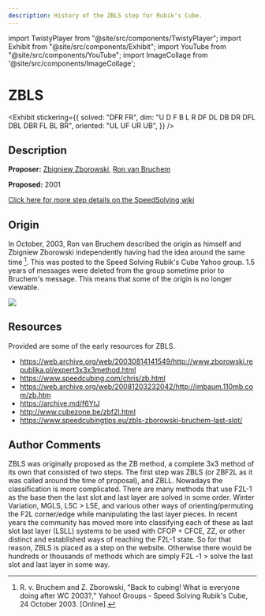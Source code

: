 ```yaml
---
description: History of the ZBLS step for Rubik's Cube.
---
```


import TwistyPlayer from "@site/src/components/TwistyPlayer";
import Exhibit from "@site/src/components/Exhibit";
import YouTube from "@site/src/components/YouTube";
import ImageCollage from '@site/src/components/ImageCollage';

# ZBLS

<Exhibit
stickering={{
    solved: "DFR FR",
    dim: "U D F B L R DF DL DB DR DFL DBL DBR FL BL BR",
    oriented: "UL UF UR UB",
  }}
/>

## Description

**Proposer:** [Zbigniew Zborowski](CubingContributors/MethodDevelopers.md#zborowski-zbigniew), [Ron van Bruchem](CubingContributors/MethodDevelopers.md#bruchem-ron-van)

**Proposed:** 2001

[Click here for more step details on the SpeedSolving wiki](https://www.speedsolving.com/wiki/index.php/ZBLS)

## Origin

In October, 2003, Ron van Bruchem described the origin as himself and Zbigniew Zborowski independently having had the idea around the same time [^bruchem-zborowski-2003]. This was posted to the Speed Solving Rubik's Cube Yahoo group. 1.5 years of messages were deleted from the group sometime prior to Bruchem's message. This means that some of the origin is no longer viewable.

![](img/ZBLS/Origin.png)

## Resources

Provided are some of the early resources for ZBLS.

- https://web.archive.org/web/20030814141549/http://www.zborowski.republika.pl/expert3x3x3method.html
- https://www.speedcubing.com/chris/zb.html
- https://web.archive.org/web/20081203232042/http://jmbaum.110mb.com/zb.htm
- https://archive.md/f6YtJ
- http://www.cubezone.be/zbf2l.html
- https://www.speedcubingtips.eu/zbls-zborowski-bruchem-last-slot/

## Author Comments

ZBLS was originally proposed as the ZB method, a complete 3x3 method of its own that consisted of two steps. The first step was ZBLS (or ZBF2L as it was called around the time of proposal), and ZBLL. Nowadays the classification is more complicated. There are many methods that use F2L-1 as the base then the last slot and last layer are solved in some order. Winter Variation, MGLS, L5C > L5E, and various other ways of orienting/permuting the F2L corner/edge while manipulating the last layer pieces. In recent years the community has moved more into classifying each of these as last slot last layer (LSLL) systems to be used with CFOP + CFCE, ZZ, or other distinct and established ways of reaching the F2L-1 state. So for that reason, ZBLS is placed as a step on the website. Otherwise there would be hundreds or thousands of methods which are simply F2L -1 > solve the last slot and last layer in some way.

[^bruchem-zborowski-2003]: R. v. Bruchem and Z. Zborowski, "Back to cubing! What is everyone doing after WC 2003?," Yahoo! Groups - Speed Solving Rubik's Cube, 24 October 2003. [Online].